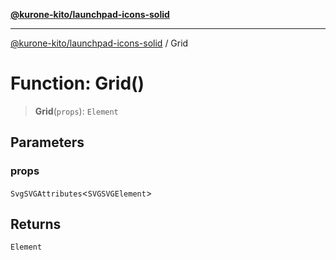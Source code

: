 [**@kurone-kito/launchpad-icons-solid**](../README.md)

***

[@kurone-kito/launchpad-icons-solid](../globals.md) / Grid

# Function: Grid()

> **Grid**(`props`): `Element`

## Parameters

### props

`SvgSVGAttributes`\<`SVGSVGElement`\>

## Returns

`Element`
